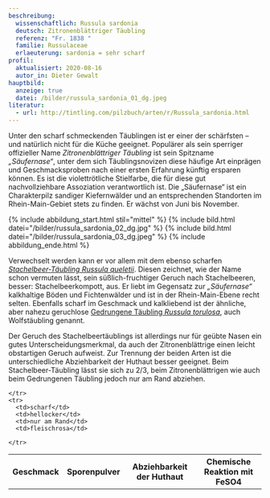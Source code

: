 ```yaml
---
beschreibung:
  wissenschaftlich: Russula sardonia
  deutsch: Zitronenblättriger Täubling
  referenz: "Fr. 1838 "
  familie: Russulaceae
  erlaeuterung: sardonia = sehr scharf
profil:
  aktualisiert: 2020-08-16
  autor_in: Dieter Gewalt
hauptbild:
  anzeige: true
  datei: /bilder/russula_sardonia_01_dg.jpeg
literatur:
  - url: http://tintling.com/pilzbuch/arten/r/Russula_sardonia.html
---
```

Unter den scharf schmeckenden Täublingen ist er einer der schärfsten – und natürlich nicht für die Küche geeignet. Populärer als sein sperriger offizieller Name *Zitronenblättriger Täubling* ist sein Spitzname *„Säufernase“*, unter dem sich Täublingsnovizen diese häufige Art einprägen und Geschmacksproben nach einer ersten Erfahrung künftig ersparen können. Es ist die violettrötliche Stielfarbe, die für diese gut nachvollziehbare Assoziation verantwortlich ist. Die „Säufernase“ ist ein Charakterpilz sandiger Kiefernwälder und an entsprechenden Standorten im Rhein-Main-Gebiet stets zu finden. Er wächst von Juni bis November.

{% include abbildung_start.html stil="mittel" %}
{% include bild.html datei="/bilder/russula_sardonia_02_dg.jpg" %}
{% include bild.html datei="/bilder/russula_sardonia_03_dg.jpeg" %}
{% include abbildung_ende.html %}

Verwechselt werden kann er vor allem mit dem ebenso scharfen *[Stachelbeer-Täubling Russula queletii](/pilze/russula-queletii-stachelbeertäubling)*. Diesen zeichnet, wie der Name schon vermuten lässt, sein süßlich-fruchtiger Geruch nach Stachelbeeren, besser: Stachelbeerkompott, aus. Er liebt im Gegensatz zur *„Säufernase“* kalkhaltige Böden und Fichtenwälder und ist in der Rhein-Main-Ebene recht selten. Ebenfalls scharf im Geschmack und kalkliebend ist der ähnliche, aber nahezu geruchlose [Gedrungene Täubling *Russula torulosa*](/pilze/russula-torulosa-gedrungener-täubling-wolfstäubling), auch Wolfstäubling genannt.

Der Geruch des Stachelbeertäublings ist allerdings nur für geübte Nasen ein gutes Unterscheidungsmerkmal, da auch der Zitronenblättrige einen leicht obstartigen Geruch aufweist. Zur Trennung der beiden Arten ist die unterschiedliche Abziehbarkeit der Huthaut besser geeignet. Beim Stachelbeer-Täubling lässt sie sich zu 2/3, beim Zitronenblättrigen wie auch beim Gedrungenen Täubling jedoch nur am Rand abziehen.

<div class="table-responsive">
  <table class="table taeubling">
    <tr>
      <th rowspan="2">Geschmack</th>
      <th rowspan="2">Sporenpulver</th>
      <th rowspan="2">Abziehbarkeit der Huthaut</th>
      <th colspan="3" class="text-center">Chemische Reaktion mit FeSO4</th>
    </tr>
    <tr>
      
      
    </tr>
    <tr>
      <td>scharf</td>
      <td>hellocker</td>
      <td>nur am Rand</td>
      <td>fleischrosa</td>
       
    </tr>
  </table>
</div>